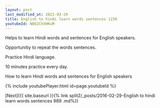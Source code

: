 ```yaml
---
layout: post
last_modified_at: 2021-03-29
title: English to hindi learn words sentences 1250 
youtubeId: N8O2ChXHKuM
---
```

 
 
Helps to learn Hindi words and sentences for English speakers.

Opportunitiy to repeat the words sentences. 

Practice Hindi language. 
 
10 minutes practice every day. 
 
How to learn Hindi words and sentences for English speakers 
 
{% include youtubePlayer.html id=page.youtubeId %}
 
 
[Next]({{ site.baseurl }}{% link  split2/_posts/2016-02-29-English to hindi learn words sentences 989 .md%})
 
